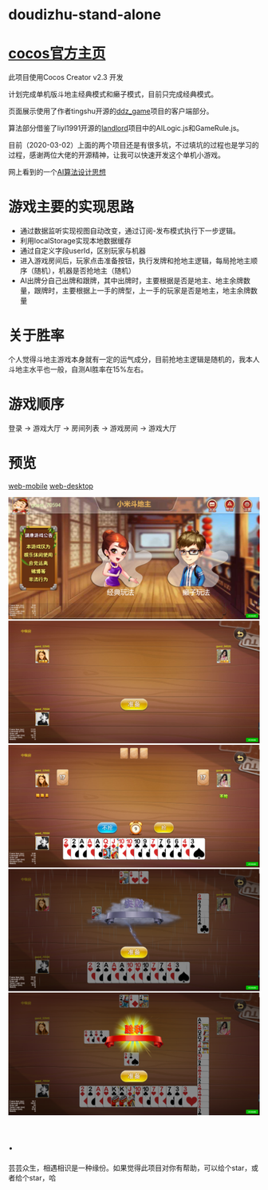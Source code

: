 # doudizhu-stand-alone


[cocos官方主页](https://www.cocos.com/)
=========================

此项目使用Cocos Creator v2.3 开发
 
计划完成单机版斗地主经典模式和癞子模式，目前只完成经典模式。

页面展示使用了作者tingshu开源的[ddz_game](https://github.com/tinyshu/ddz_game)项目的客户端部分。

算法部分借鉴了liyl1991开源的[landlord](https://github.com/liyl1991/landlord)项目中的AILogic.js和GameRule.js。

目前（2020-03-02）上面的两个项目还是有很多坑，不过填坑的过程也是学习的过程，感谢两位大佬的开源精神，让我可以快速开发这个单机小游戏。

网上看到的一个[AI算法设计思想](https://www.iteye.com/blog/programming-1491470)

游戏主要的实现思路
=========================
- 通过数据监听实现视图自动改变，通过订阅-发布模式执行下一步逻辑。
- 利用localStorage实现本地数据缓存
- 通过自定义字段userId，区别玩家与机器
- 进入游戏房间后，玩家点击准备按钮，执行发牌和抢地主逻辑，每局抢地主顺序（随机），机器是否抢地主（随机）
- AI出牌分自己出牌和跟牌，其中出牌时，主要根据是否是地主、地主余牌数量，跟牌时，主要根据上一手的牌型，上一手的玩家是否是地主，地主余牌数量

关于胜率
=========================
个人觉得斗地主游戏本身就有一定的运气成分，目前抢地主逻辑是随机的，我本人斗地主水平也一般，自测AI胜率在15%左右。


游戏顺序
=========================
登录 -> 游戏大厅 -> 房间列表 -> 游戏房间 -> 游戏大厅

预览
=========================
[web-mobile](https://vyulinlin.github.io/doudizhu-stand-alone/dist/web-mobile/)
[web-desktop](https://vyulinlin.github.io/doudizhu-stand-alone/dist/web-desktop/)

![](https://raw.githubusercontent.com/vyulinlin/doudizhu-stand-alone/master/image/hall.png)
![](https://raw.githubusercontent.com/vyulinlin/doudizhu-stand-alone/master/image/notReady.png)
![](https://raw.githubusercontent.com/vyulinlin/doudizhu-stand-alone/master/image/landlord.png)
![](https://raw.githubusercontent.com/vyulinlin/doudizhu-stand-alone/master/image/lose.png)
![](https://raw.githubusercontent.com/vyulinlin/doudizhu-stand-alone/master/image/win.png)


<!-- 打赏作者杯咖啡 -->
.
=========================
芸芸众生，相遇相识是一种缘份。如果觉得此项目对你有帮助，可以给个star，或者给个star，哈

<!-- <img src="" width="220" height="220" alt="赞赏码" style="float: left;"/> -->
